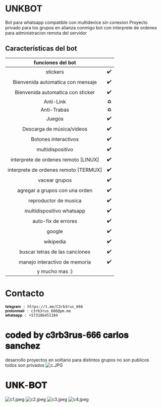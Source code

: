 # UNKBOT
Bot para whatsapp compatible con multidevice sin conexion
Proyecto privado para los grupos en alianza conmigo
bot con interprete de ordenes para administracion remota del servidor


## Características del bot 
|  funciones del bot |                             |
| :---------------------------------------------: | :-----------: |
| stickers|✔️|
| Bienvenida automatica con mensaje|✔️|
| Bienvenida automatica con sticker |✔️|
| Anti-Link|♻️|
| Anti-Trabas |♻️|
| Juegos|✔️|
| Descarga de música/videos|✔️|
| Botones interactivos|✔️|
| multidispositivo|✔️|
| interprete de ordenes  remoto [LINUX] |✔️|
| interprete de ordenes remoto [TERMUX] |✔️|
| vacear grupos |✔️|
| agregar a grupos con una orden |✔️|
| reproductor de musica |✔️|
| multidispositivo whatsapp |✔️|
| auto-fix de errores |✔️|
| google |✔️|
| wikipedia |✔️|
| buscar letras de las canciones |✔️|
| manejo interactivo de memoria |✔️|
| y mucho mas :) |


# Contacto
    𝐭𝐞𝐥𝐞𝐠𝐫𝐚𝐦 : https://t.me/C3rb3rus_666
    𝐩𝐫𝐨𝐭𝐨𝐧𝐦𝐚𝐢𝐥 : c3rb3rus_666@pm.me
    𝐰𝐡𝐚𝐭𝐬𝐚𝐩𝐩 : +573186451184

# 𝐜𝐨𝐝𝐞𝐝 𝐛𝐲 𝐜𝟑𝐫𝐛𝟑𝐫𝐮𝐬-𝟔𝟔𝟔 𝐜𝐚𝐫𝐥𝐨𝐬 𝐬𝐚𝐧𝐜𝐡𝐞𝐳
 desarrollo proyectos en solitario para distintos grupos no son publicos todos son privados
 ![c.JPG](https://github.com/C3rb3rus-666/UNKBOT/blob/main/c.JPG)
 
#  𝐔𝐍𝐊-𝐁𝐎𝐓
 ![c1.jpeg](https://github.com/C3rb3rus-666/UNKBOT/blob/main/c1.jpeg)
 ![c2.jpeg](https://github.com/C3rb3rus-666/UNKBOT/blob/main/c2.jpeg)
 ![c3.jpeg](https://github.com/C3rb3rus-666/UNKBOT/blob/main/c3.jpeg)
 ![c4.jpeg](https://github.com/C3rb3rus-666/UNKBOT/blob/main/c4.jpeg)

